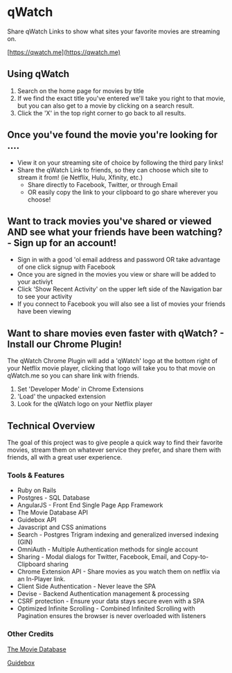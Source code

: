 # qWatch
Share qWatch Links to show what sites your favorite movies are streaming on.

[https://qwatch.me](https://qwatch.me)

## Using qWatch
1. Search on the home page for movies by title
2. If we find the exact title you've entered we'll take you right to that movie,
   but you can also get to a movie by clicking on a search result.
3. Click the 'X' in the top right corner to go back to all results.

## Once you've found the movie you're looking for ....
* View it on your streaming site of choice by following the third pary links!
* Share the qWatch Link to friends, so they can choose which site to stream it from!
  (ie Netflix, Hulu, Xfinity, etc.)
  * Share directly to Facebook, Twitter, or through Email
  * OR easily copy the link to your clipboard to go share wherever you choose!
  
## Want to track movies you've shared or viewed AND see what your friends have been watching? - Sign up for an account!
* Sign in with a good 'ol email address and password OR take advantage of one click signup with Facebook
* Once you are signed in the movies you view or share will be added to your activiyt
* Click 'Show Recent Activity' on the upper left side of the Navigation bar to see your activity
* If you connect to Facebook you will also see a list of movies your friends have been viewing
  
## Want to share movies even faster with qWatch? - Install our Chrome Plugin!
The qWatch Chrome Plugin will add a 'qWatch' logo at the bottom right of your Netflix movie player,
clicking that logo will take you to that movie on qWatch.me so you can share link with friends.

1. Set 'Developer Mode' in Chrome Extensions
2. 'Load' the unpacked extension
3. Look for the qWatch logo on your Netflix player

## Technical Overview
The goal of this project was to give people a quick way to find their favorite movies, stream them on whatever service they prefer, and share them with friends, all with a great user experience. 

### Tools & Features
* Ruby on Rails
* Postgres - SQL Database
* AngularJS - Front End Single Page App Framework
* The Movie Database API
* Guidebox API
* Javascript and CSS animations
* Search - Postgres Trigram indexing and generalized inversed indexing (GIN)
* OmniAuth - Multiple Authentication methods for single account
* Sharing - Modal dialogs for Twitter, Facebook, Email, and Copy-to-Clipboard sharing
* Chrome Extension API - Share movies as you watch them on netflix via an In-Player link.
* Client Side Authentication - Never leave the SPA
* Devise - Backend Authentication management & processing
* CSRF protection - Ensure your data stays secure even with a SPA
* Optimized Infinite Scrolling - Combined Infinited Scrolling with Pagination ensures the browser is never overloaded with listeners

### Other Credits
[The Movie Database](https://www.themoviedb.org/?language=en)

[Guidebox](https://api.guidebox.com)
